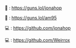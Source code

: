 

🔫 : https://guns.lol/jonahop

🔫 : https://guns.lol/am95

💻 : https://github.com/jonahop

💻 : https://github.com/Weirrox
                                                
